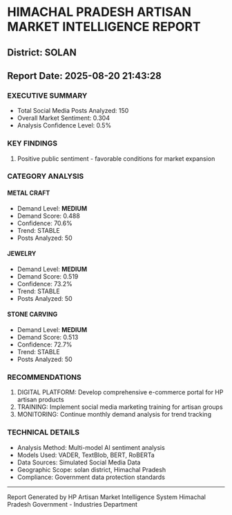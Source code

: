 # HIMACHAL PRADESH ARTISAN MARKET INTELLIGENCE REPORT
## District: SOLAN
## Report Date: 2025-08-20 21:43:28

### EXECUTIVE SUMMARY
- Total Social Media Posts Analyzed: 150
- Overall Market Sentiment: 0.304
- Analysis Confidence Level: 0.5%

### KEY FINDINGS
1. Positive public sentiment - favorable conditions for market expansion

### CATEGORY ANALYSIS

#### METAL CRAFT
- Demand Level: **MEDIUM**
- Demand Score: 0.488
- Confidence: 70.6%
- Trend: STABLE
- Posts Analyzed: 50

#### JEWELRY
- Demand Level: **MEDIUM**
- Demand Score: 0.519
- Confidence: 73.2%
- Trend: STABLE
- Posts Analyzed: 50

#### STONE CARVING
- Demand Level: **MEDIUM**
- Demand Score: 0.513
- Confidence: 72.7%
- Trend: STABLE
- Posts Analyzed: 50

### RECOMMENDATIONS
1. DIGITAL PLATFORM: Develop comprehensive e-commerce portal for HP artisan products
2. TRAINING: Implement social media marketing training for artisan groups
3. MONITORING: Continue monthly demand analysis for trend tracking

### TECHNICAL DETAILS
- Analysis Method: Multi-model AI sentiment analysis
- Models Used: VADER, TextBlob, BERT, RoBERTa
- Data Sources: Simulated Social Media Data
- Geographic Scope: solan district, Himachal Pradesh
- Compliance: Government data protection standards

---
Report Generated by HP Artisan Market Intelligence System
Himachal Pradesh Government - Industries Department
